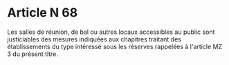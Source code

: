 # Article N 68

Les salles de réunion, de bal ou autres locaux accessibles au public sont justiciables des mesures indiquées aux chapitres traitant des établissements du type intéressé sous les réserves rappelées à l'article MZ 3 du présent titre.
